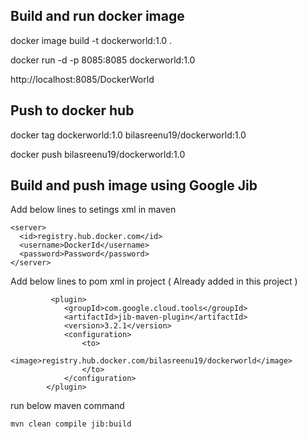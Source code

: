
## Build and run docker image
docker image build -t dockerworld:1.0 .

docker run -d -p 8085:8085 dockerworld:1.0

http://localhost:8085/DockerWorld

## Push to docker hub
docker tag dockerworld:1.0 bilasreenu19/dockerworld:1.0

docker push bilasreenu19/dockerworld:1.0


## Build and push image using Google Jib

Add below lines to setings xml in maven

    <server>
      <id>registry.hub.docker.com</id>
      <username>DockerId</username>
      <password>Password</password>
    </server>

Add below lines to pom xml in project ( Already added in this project )

             <plugin>
				<groupId>com.google.cloud.tools</groupId>
				<artifactId>jib-maven-plugin</artifactId>
				<version>3.2.1</version>
				<configuration>
					<to>
						<image>registry.hub.docker.com/bilasreenu19/dockerworld</image>
					</to>
				</configuration>
			</plugin>

run below maven command
			
    mvn clean compile jib:build
